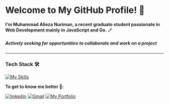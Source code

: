 # Welcome to My GitHub Profile! 👋

#### I'm Muhammad Alieza Nuriman, a recent graduate student passionate in Web Development mainly in JavaScript and Go. 🪄

##### **Actively seeking for opportunities to collaborate and work on a project**
---

### Tech Stack 🛠️

[![My Skills](https://skillicons.dev/icons?i=ts,go,nextjs,react,nodejs,express,nestjs,prisma,apollo,graphql,postgresql,supabase,docker,azure,ubuntu,vim&perline=10)](https://skillicons.dev)

**To get to know me better 👨:** 

[![linkedin](https://img.shields.io/badge/linkedin-3366cc?style=for-the-badge&logo=linkedin&logoColor=white)](https://www.linkedin.com/in/muhammad-alieza-nuriman/)
[![Gmail](https://img.shields.io/badge/Gmail-D14836?style=for-the-badge&logo=gmail&logoColor=white)](mailto:muhammadalieza4@gmail.com)
[![My Portfolio](https://img.shields.io/badge/My_Portfolio-000?style=for-the-badge&logo=https://qkwuqosatleeksadetsa.supabase.co/storage/v1/object/public/logo-bucket/aliezn-icon-dark.webp?t=2024-10-17T12%3A11%3A29.644Z&logoColor=white)](https://aliezan.me)
